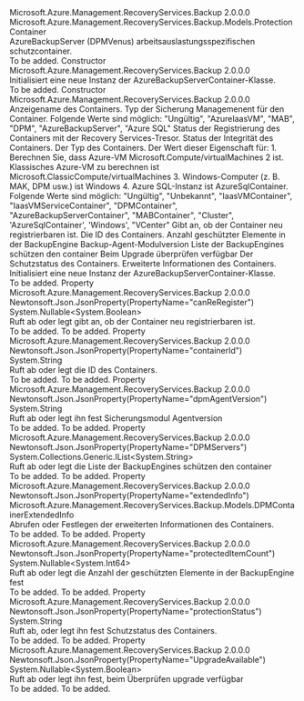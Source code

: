 <Type Name="AzureBackupServerContainer" FullName="Microsoft.Azure.Management.RecoveryServices.Backup.Models.AzureBackupServerContainer">
  <TypeSignature Language="C#" Value="public class AzureBackupServerContainer : Microsoft.Azure.Management.RecoveryServices.Backup.Models.ProtectionContainer" />
  <TypeSignature Language="ILAsm" Value=".class public auto ansi beforefieldinit AzureBackupServerContainer extends Microsoft.Azure.Management.RecoveryServices.Backup.Models.ProtectionContainer" />
  <TypeSignature Language="DocId" Value="T:Microsoft.Azure.Management.RecoveryServices.Backup.Models.AzureBackupServerContainer" />
  <TypeSignature Language="VB.NET" Value="Public Class AzureBackupServerContainer&#xA;Inherits ProtectionContainer" />
  <TypeSignature Language="F#" Value="type AzureBackupServerContainer = class&#xA;    inherit ProtectionContainer" />
  <AssemblyInfo>
    <AssemblyName>Microsoft.Azure.Management.RecoveryServices.Backup</AssemblyName>
    <AssemblyVersion>2.0.0.0</AssemblyVersion>
  </AssemblyInfo>
  <Base>
    <BaseTypeName>Microsoft.Azure.Management.RecoveryServices.Backup.Models.ProtectionContainer</BaseTypeName>
  </Base>
  <Interfaces />
  <Docs>
    <summary>
            AzureBackupServer (DPMVenus) arbeitsauslastungsspezifischen schutzcontainer.
            </summary>
    <remarks>To be added.</remarks>
  </Docs>
  <Members>
    <Member MemberName=".ctor">
      <MemberSignature Language="C#" Value="public AzureBackupServerContainer ();" />
      <MemberSignature Language="ILAsm" Value=".method public hidebysig specialname rtspecialname instance void .ctor() cil managed" />
      <MemberSignature Language="DocId" Value="M:Microsoft.Azure.Management.RecoveryServices.Backup.Models.AzureBackupServerContainer.#ctor" />
      <MemberSignature Language="VB.NET" Value="Public Sub New ()" />
      <MemberType>Constructor</MemberType>
      <AssemblyInfo>
        <AssemblyName>Microsoft.Azure.Management.RecoveryServices.Backup</AssemblyName>
        <AssemblyVersion>2.0.0.0</AssemblyVersion>
      </AssemblyInfo>
      <Parameters />
      <Docs>
        <summary>
            Initialisiert eine neue Instanz der AzureBackupServerContainer-Klasse.
            </summary>
        <remarks>To be added.</remarks>
      </Docs>
    </Member>
    <Member MemberName=".ctor">
      <MemberSignature Language="C#" Value="public AzureBackupServerContainer (string friendlyName = null, string backupManagementType = null, string registrationStatus = null, string healthStatus = null, string containerType = null, Nullable&lt;bool&gt; canReRegister = null, string containerId = null, Nullable&lt;long&gt; protectedItemCount = null, string dpmAgentVersion = null, System.Collections.Generic.IList&lt;string&gt; dPMServers = null, Nullable&lt;bool&gt; upgradeAvailable = null, string protectionStatus = null, Microsoft.Azure.Management.RecoveryServices.Backup.Models.DPMContainerExtendedInfo extendedInfo = null);" />
      <MemberSignature Language="ILAsm" Value=".method public hidebysig specialname rtspecialname instance void .ctor(string friendlyName, string backupManagementType, string registrationStatus, string healthStatus, string containerType, valuetype System.Nullable`1&lt;bool&gt; canReRegister, string containerId, valuetype System.Nullable`1&lt;int64&gt; protectedItemCount, string dpmAgentVersion, class System.Collections.Generic.IList`1&lt;string&gt; dPMServers, valuetype System.Nullable`1&lt;bool&gt; upgradeAvailable, string protectionStatus, class Microsoft.Azure.Management.RecoveryServices.Backup.Models.DPMContainerExtendedInfo extendedInfo) cil managed" />
      <MemberSignature Language="DocId" Value="M:Microsoft.Azure.Management.RecoveryServices.Backup.Models.AzureBackupServerContainer.#ctor(System.String,System.String,System.String,System.String,System.String,System.Nullable{System.Boolean},System.String,System.Nullable{System.Int64},System.String,System.Collections.Generic.IList{System.String},System.Nullable{System.Boolean},System.String,Microsoft.Azure.Management.RecoveryServices.Backup.Models.DPMContainerExtendedInfo)" />
      <MemberSignature Language="VB.NET" Value="Public Sub New (Optional friendlyName As String = null, Optional backupManagementType As String = null, Optional registrationStatus As String = null, Optional healthStatus As String = null, Optional containerType As String = null, Optional canReRegister As Nullable(Of Boolean) = null, Optional containerId As String = null, Optional protectedItemCount As Nullable(Of Long) = null, Optional dpmAgentVersion As String = null, Optional dPMServers As IList(Of String) = null, Optional upgradeAvailable As Nullable(Of Boolean) = null, Optional protectionStatus As String = null, Optional extendedInfo As DPMContainerExtendedInfo = null)" />
      <MemberSignature Language="F#" Value="new Microsoft.Azure.Management.RecoveryServices.Backup.Models.AzureBackupServerContainer : string * string * string * string * string * Nullable&lt;bool&gt; * string * Nullable&lt;int64&gt; * string * System.Collections.Generic.IList&lt;string&gt; * Nullable&lt;bool&gt; * string * Microsoft.Azure.Management.RecoveryServices.Backup.Models.DPMContainerExtendedInfo -&gt; Microsoft.Azure.Management.RecoveryServices.Backup.Models.AzureBackupServerContainer" Usage="new Microsoft.Azure.Management.RecoveryServices.Backup.Models.AzureBackupServerContainer (friendlyName, backupManagementType, registrationStatus, healthStatus, containerType, canReRegister, containerId, protectedItemCount, dpmAgentVersion, dPMServers, upgradeAvailable, protectionStatus, extendedInfo)" />
      <MemberType>Constructor</MemberType>
      <AssemblyInfo>
        <AssemblyName>Microsoft.Azure.Management.RecoveryServices.Backup</AssemblyName>
        <AssemblyVersion>2.0.0.0</AssemblyVersion>
      </AssemblyInfo>
      <Parameters>
        <Parameter Name="friendlyName" Type="System.String" />
        <Parameter Name="backupManagementType" Type="System.String" />
        <Parameter Name="registrationStatus" Type="System.String" />
        <Parameter Name="healthStatus" Type="System.String" />
        <Parameter Name="containerType" Type="System.String" />
        <Parameter Name="canReRegister" Type="System.Nullable&lt;System.Boolean&gt;" />
        <Parameter Name="containerId" Type="System.String" />
        <Parameter Name="protectedItemCount" Type="System.Nullable&lt;System.Int64&gt;" />
        <Parameter Name="dpmAgentVersion" Type="System.String" />
        <Parameter Name="dPMServers" Type="System.Collections.Generic.IList&lt;System.String&gt;" />
        <Parameter Name="upgradeAvailable" Type="System.Nullable&lt;System.Boolean&gt;" />
        <Parameter Name="protectionStatus" Type="System.String" />
        <Parameter Name="extendedInfo" Type="Microsoft.Azure.Management.RecoveryServices.Backup.Models.DPMContainerExtendedInfo" />
      </Parameters>
      <Docs>
        <param name="friendlyName">Anzeigename des Containers.</param>
        <param name="backupManagementType">Typ der Sicherung Managemenent für den Container. Folgende Werte sind möglich: "Ungültig", "AzureIaasVM", "MAB", "DPM", "AzureBackupServer", "Azure SQL"</param>
        <param name="registrationStatus">Status der Registrierung des Containers mit der Recovery Services-Tresor.</param>
        <param name="healthStatus">Status der Integrität des Containers.</param>
        <param name="containerType">Der Typ des Containers. Der Wert dieser Eigenschaft für: 1. Berechnen Sie, dass Azure-VM Microsoft.Compute/virtualMachines 2 ist. Klassisches Azure-VM zu berechnen ist Microsoft.ClassicCompute/virtualMachines 3. Windows-Computer (z. B. MAK, DPM usw.) ist Windows 4. Azure SQL-Instanz ist AzureSqlContainer. Folgende Werte sind möglich: "Ungültig", "Unbekannt", "IaasVMContainer", "IaasVMServiceContainer", "DPMContainer", "AzureBackupServerContainer", "MABContainer", "Cluster", 'AzureSqlContainer', 'Windows', "VCenter"</param>
        <param name="canReRegister">Gibt an, ob der Container neu registrierbaren ist.</param>
        <param name="containerId">Die ID des Containers.</param>
        <param name="protectedItemCount">Anzahl geschützter Elemente in der BackupEngine</param>
        <param name="dpmAgentVersion">Backup-Agent-Modulversion</param>
        <param name="dPMServers">Liste der BackupEngines schützen den container</param>
        <param name="upgradeAvailable">Beim Upgrade überprüfen verfügbar</param>
        <param name="protectionStatus">Der Schutzstatus des Containers.</param>
        <param name="extendedInfo">Erweiterte Informationen des Containers.</param>
        <summary>
            Initialisiert eine neue Instanz der AzureBackupServerContainer-Klasse.
            </summary>
        <remarks>To be added.</remarks>
      </Docs>
    </Member>
    <Member MemberName="CanReRegister">
      <MemberSignature Language="C#" Value="public Nullable&lt;bool&gt; CanReRegister { get; set; }" />
      <MemberSignature Language="ILAsm" Value=".property instance valuetype System.Nullable`1&lt;bool&gt; CanReRegister" />
      <MemberSignature Language="DocId" Value="P:Microsoft.Azure.Management.RecoveryServices.Backup.Models.AzureBackupServerContainer.CanReRegister" />
      <MemberSignature Language="VB.NET" Value="Public Property CanReRegister As Nullable(Of Boolean)" />
      <MemberSignature Language="F#" Value="member this.CanReRegister : Nullable&lt;bool&gt; with get, set" Usage="Microsoft.Azure.Management.RecoveryServices.Backup.Models.AzureBackupServerContainer.CanReRegister" />
      <MemberType>Property</MemberType>
      <AssemblyInfo>
        <AssemblyName>Microsoft.Azure.Management.RecoveryServices.Backup</AssemblyName>
        <AssemblyVersion>2.0.0.0</AssemblyVersion>
      </AssemblyInfo>
      <Attributes>
        <Attribute>
          <AttributeName>Newtonsoft.Json.JsonProperty(PropertyName="canReRegister")</AttributeName>
        </Attribute>
      </Attributes>
      <ReturnValue>
        <ReturnType>System.Nullable&lt;System.Boolean&gt;</ReturnType>
      </ReturnValue>
      <Docs>
        <summary>
            Ruft ab oder legt gibt an, ob der Container neu registrierbaren ist.
            </summary>
        <value>To be added.</value>
        <remarks>To be added.</remarks>
      </Docs>
    </Member>
    <Member MemberName="ContainerId">
      <MemberSignature Language="C#" Value="public string ContainerId { get; set; }" />
      <MemberSignature Language="ILAsm" Value=".property instance string ContainerId" />
      <MemberSignature Language="DocId" Value="P:Microsoft.Azure.Management.RecoveryServices.Backup.Models.AzureBackupServerContainer.ContainerId" />
      <MemberSignature Language="VB.NET" Value="Public Property ContainerId As String" />
      <MemberSignature Language="F#" Value="member this.ContainerId : string with get, set" Usage="Microsoft.Azure.Management.RecoveryServices.Backup.Models.AzureBackupServerContainer.ContainerId" />
      <MemberType>Property</MemberType>
      <AssemblyInfo>
        <AssemblyName>Microsoft.Azure.Management.RecoveryServices.Backup</AssemblyName>
        <AssemblyVersion>2.0.0.0</AssemblyVersion>
      </AssemblyInfo>
      <Attributes>
        <Attribute>
          <AttributeName>Newtonsoft.Json.JsonProperty(PropertyName="containerId")</AttributeName>
        </Attribute>
      </Attributes>
      <ReturnValue>
        <ReturnType>System.String</ReturnType>
      </ReturnValue>
      <Docs>
        <summary>
            Ruft ab oder legt die ID des Containers.
            </summary>
        <value>To be added.</value>
        <remarks>To be added.</remarks>
      </Docs>
    </Member>
    <Member MemberName="DpmAgentVersion">
      <MemberSignature Language="C#" Value="public string DpmAgentVersion { get; set; }" />
      <MemberSignature Language="ILAsm" Value=".property instance string DpmAgentVersion" />
      <MemberSignature Language="DocId" Value="P:Microsoft.Azure.Management.RecoveryServices.Backup.Models.AzureBackupServerContainer.DpmAgentVersion" />
      <MemberSignature Language="VB.NET" Value="Public Property DpmAgentVersion As String" />
      <MemberSignature Language="F#" Value="member this.DpmAgentVersion : string with get, set" Usage="Microsoft.Azure.Management.RecoveryServices.Backup.Models.AzureBackupServerContainer.DpmAgentVersion" />
      <MemberType>Property</MemberType>
      <AssemblyInfo>
        <AssemblyName>Microsoft.Azure.Management.RecoveryServices.Backup</AssemblyName>
        <AssemblyVersion>2.0.0.0</AssemblyVersion>
      </AssemblyInfo>
      <Attributes>
        <Attribute>
          <AttributeName>Newtonsoft.Json.JsonProperty(PropertyName="dpmAgentVersion")</AttributeName>
        </Attribute>
      </Attributes>
      <ReturnValue>
        <ReturnType>System.String</ReturnType>
      </ReturnValue>
      <Docs>
        <summary>
            Ruft ab oder legt ihn fest Sicherungsmodul Agentversion
            </summary>
        <value>To be added.</value>
        <remarks>To be added.</remarks>
      </Docs>
    </Member>
    <Member MemberName="DPMServers">
      <MemberSignature Language="C#" Value="public System.Collections.Generic.IList&lt;string&gt; DPMServers { get; set; }" />
      <MemberSignature Language="ILAsm" Value=".property instance class System.Collections.Generic.IList`1&lt;string&gt; DPMServers" />
      <MemberSignature Language="DocId" Value="P:Microsoft.Azure.Management.RecoveryServices.Backup.Models.AzureBackupServerContainer.DPMServers" />
      <MemberSignature Language="VB.NET" Value="Public Property DPMServers As IList(Of String)" />
      <MemberSignature Language="F#" Value="member this.DPMServers : System.Collections.Generic.IList&lt;string&gt; with get, set" Usage="Microsoft.Azure.Management.RecoveryServices.Backup.Models.AzureBackupServerContainer.DPMServers" />
      <MemberType>Property</MemberType>
      <AssemblyInfo>
        <AssemblyName>Microsoft.Azure.Management.RecoveryServices.Backup</AssemblyName>
        <AssemblyVersion>2.0.0.0</AssemblyVersion>
      </AssemblyInfo>
      <Attributes>
        <Attribute>
          <AttributeName>Newtonsoft.Json.JsonProperty(PropertyName="DPMServers")</AttributeName>
        </Attribute>
      </Attributes>
      <ReturnValue>
        <ReturnType>System.Collections.Generic.IList&lt;System.String&gt;</ReturnType>
      </ReturnValue>
      <Docs>
        <summary>
            Ruft ab oder legt die Liste der BackupEngines schützen den container
            </summary>
        <value>To be added.</value>
        <remarks>To be added.</remarks>
      </Docs>
    </Member>
    <Member MemberName="ExtendedInfo">
      <MemberSignature Language="C#" Value="public Microsoft.Azure.Management.RecoveryServices.Backup.Models.DPMContainerExtendedInfo ExtendedInfo { get; set; }" />
      <MemberSignature Language="ILAsm" Value=".property instance class Microsoft.Azure.Management.RecoveryServices.Backup.Models.DPMContainerExtendedInfo ExtendedInfo" />
      <MemberSignature Language="DocId" Value="P:Microsoft.Azure.Management.RecoveryServices.Backup.Models.AzureBackupServerContainer.ExtendedInfo" />
      <MemberSignature Language="VB.NET" Value="Public Property ExtendedInfo As DPMContainerExtendedInfo" />
      <MemberSignature Language="F#" Value="member this.ExtendedInfo : Microsoft.Azure.Management.RecoveryServices.Backup.Models.DPMContainerExtendedInfo with get, set" Usage="Microsoft.Azure.Management.RecoveryServices.Backup.Models.AzureBackupServerContainer.ExtendedInfo" />
      <MemberType>Property</MemberType>
      <AssemblyInfo>
        <AssemblyName>Microsoft.Azure.Management.RecoveryServices.Backup</AssemblyName>
        <AssemblyVersion>2.0.0.0</AssemblyVersion>
      </AssemblyInfo>
      <Attributes>
        <Attribute>
          <AttributeName>Newtonsoft.Json.JsonProperty(PropertyName="extendedInfo")</AttributeName>
        </Attribute>
      </Attributes>
      <ReturnValue>
        <ReturnType>Microsoft.Azure.Management.RecoveryServices.Backup.Models.DPMContainerExtendedInfo</ReturnType>
      </ReturnValue>
      <Docs>
        <summary>
            Abrufen oder Festlegen der erweiterten Informationen des Containers.
            </summary>
        <value>To be added.</value>
        <remarks>To be added.</remarks>
      </Docs>
    </Member>
    <Member MemberName="ProtectedItemCount">
      <MemberSignature Language="C#" Value="public Nullable&lt;long&gt; ProtectedItemCount { get; set; }" />
      <MemberSignature Language="ILAsm" Value=".property instance valuetype System.Nullable`1&lt;int64&gt; ProtectedItemCount" />
      <MemberSignature Language="DocId" Value="P:Microsoft.Azure.Management.RecoveryServices.Backup.Models.AzureBackupServerContainer.ProtectedItemCount" />
      <MemberSignature Language="VB.NET" Value="Public Property ProtectedItemCount As Nullable(Of Long)" />
      <MemberSignature Language="F#" Value="member this.ProtectedItemCount : Nullable&lt;int64&gt; with get, set" Usage="Microsoft.Azure.Management.RecoveryServices.Backup.Models.AzureBackupServerContainer.ProtectedItemCount" />
      <MemberType>Property</MemberType>
      <AssemblyInfo>
        <AssemblyName>Microsoft.Azure.Management.RecoveryServices.Backup</AssemblyName>
        <AssemblyVersion>2.0.0.0</AssemblyVersion>
      </AssemblyInfo>
      <Attributes>
        <Attribute>
          <AttributeName>Newtonsoft.Json.JsonProperty(PropertyName="protectedItemCount")</AttributeName>
        </Attribute>
      </Attributes>
      <ReturnValue>
        <ReturnType>System.Nullable&lt;System.Int64&gt;</ReturnType>
      </ReturnValue>
      <Docs>
        <summary>
            Ruft ab oder legt die Anzahl der geschützten Elemente in der BackupEngine fest
            </summary>
        <value>To be added.</value>
        <remarks>To be added.</remarks>
      </Docs>
    </Member>
    <Member MemberName="ProtectionStatus">
      <MemberSignature Language="C#" Value="public string ProtectionStatus { get; set; }" />
      <MemberSignature Language="ILAsm" Value=".property instance string ProtectionStatus" />
      <MemberSignature Language="DocId" Value="P:Microsoft.Azure.Management.RecoveryServices.Backup.Models.AzureBackupServerContainer.ProtectionStatus" />
      <MemberSignature Language="VB.NET" Value="Public Property ProtectionStatus As String" />
      <MemberSignature Language="F#" Value="member this.ProtectionStatus : string with get, set" Usage="Microsoft.Azure.Management.RecoveryServices.Backup.Models.AzureBackupServerContainer.ProtectionStatus" />
      <MemberType>Property</MemberType>
      <AssemblyInfo>
        <AssemblyName>Microsoft.Azure.Management.RecoveryServices.Backup</AssemblyName>
        <AssemblyVersion>2.0.0.0</AssemblyVersion>
      </AssemblyInfo>
      <Attributes>
        <Attribute>
          <AttributeName>Newtonsoft.Json.JsonProperty(PropertyName="protectionStatus")</AttributeName>
        </Attribute>
      </Attributes>
      <ReturnValue>
        <ReturnType>System.String</ReturnType>
      </ReturnValue>
      <Docs>
        <summary>
            Ruft ab, oder legt ihn fest Schutzstatus des Containers.
            </summary>
        <value>To be added.</value>
        <remarks>To be added.</remarks>
      </Docs>
    </Member>
    <Member MemberName="UpgradeAvailable">
      <MemberSignature Language="C#" Value="public Nullable&lt;bool&gt; UpgradeAvailable { get; set; }" />
      <MemberSignature Language="ILAsm" Value=".property instance valuetype System.Nullable`1&lt;bool&gt; UpgradeAvailable" />
      <MemberSignature Language="DocId" Value="P:Microsoft.Azure.Management.RecoveryServices.Backup.Models.AzureBackupServerContainer.UpgradeAvailable" />
      <MemberSignature Language="VB.NET" Value="Public Property UpgradeAvailable As Nullable(Of Boolean)" />
      <MemberSignature Language="F#" Value="member this.UpgradeAvailable : Nullable&lt;bool&gt; with get, set" Usage="Microsoft.Azure.Management.RecoveryServices.Backup.Models.AzureBackupServerContainer.UpgradeAvailable" />
      <MemberType>Property</MemberType>
      <AssemblyInfo>
        <AssemblyName>Microsoft.Azure.Management.RecoveryServices.Backup</AssemblyName>
        <AssemblyVersion>2.0.0.0</AssemblyVersion>
      </AssemblyInfo>
      <Attributes>
        <Attribute>
          <AttributeName>Newtonsoft.Json.JsonProperty(PropertyName="UpgradeAvailable")</AttributeName>
        </Attribute>
      </Attributes>
      <ReturnValue>
        <ReturnType>System.Nullable&lt;System.Boolean&gt;</ReturnType>
      </ReturnValue>
      <Docs>
        <summary>
            Ruft ab oder legt ihn fest, beim Überprüfen upgrade verfügbar
            </summary>
        <value>To be added.</value>
        <remarks>To be added.</remarks>
      </Docs>
    </Member>
  </Members>
</Type>